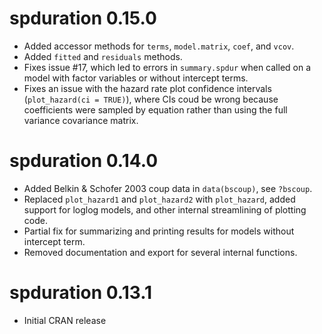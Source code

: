 # spduration 0.15.0

* Added accessor methods for `terms`, `model.matrix`, `coef`, and `vcov`. 
* Added `fitted` and `residuals` methods.
* Fixes issue #17, which led to errors in `summary.spdur` when called on a model 
with factor variables or without intercept terms. 
* Fixes an issue with the hazard rate plot confidence intervals (`plot_hazard(ci = TRUE)`), where CIs coud be wrong because coefficients were sampled by equation rather than using the full variance covariance matrix.

# spduration 0.14.0

* Added Belkin & Schofer 2003 coup data in `data(bscoup)`, see `?bscoup`. 
* Replaced `plot_hazard1` and `plot_hazard2` with `plot_hazard`, added support for loglog models, and other internal streamlining of plotting code. 
* Partial fix for summarizing and printing results for models without intercept term.
* Removed documentation and export for several internal functions.

# spduration 0.13.1

* Initial CRAN release
